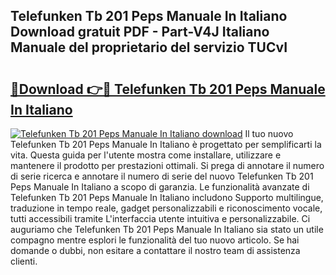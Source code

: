 ## Telefunken Tb 201 Peps Manuale In Italiano Download gratuit PDF - Part-V4J Italiano Manuale del proprietario del servizio TUCvI

# <h2><a href="http://dfda9j2.blite.top/?on=Telefunken+Tb+201+Peps+Manuale+In+Italiano">🔗Download 👉🔴 Telefunken Tb 201 Peps Manuale In Italiano</a></h2>

[![Telefunken Tb 201 Peps Manuale In Italiano download](https://i.imgur.com/lujVjoI.png)](http://dfda9j2.blite.top/?on=Telefunken+Tb+201+Peps+Manuale+In+Italiano)
Il tuo nuovo Telefunken Tb 201 Peps Manuale In Italiano è progettato per semplificarti la vita. Questa guida per l'utente mostra come installare, utilizzare e mantenere il prodotto per prestazioni ottimali. Si prega di annotare il numero di serie ricerca e annotare il numero di serie del nuovo Telefunken Tb 201 Peps Manuale In Italiano a scopo di garanzia. Le funzionalità avanzate di Telefunken Tb 201 Peps Manuale In Italiano includono Supporto multilingue, traduzione in tempo reale, gadget personalizzabili e riconoscimento vocale, tutti accessibili tramite L'interfaccia utente intuitiva e personalizzabile. Ci auguriamo che Telefunken Tb 201 Peps Manuale In Italiano sia stato un utile compagno mentre esplori le funzionalità del tuo nuovo articolo. Se hai domande o dubbi, non esitare a contattare il nostro team di assistenza clienti.
